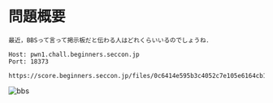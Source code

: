 <!-- TITLE: Bbs -->
<!-- SUBTITLE: A quick summary of Bbs -->

# 問題概要
```
最近，BBSって言って掲示板だと伝わる人はどれくらいいるのでしょうね．

Host: pwn1.chall.beginners.seccon.jp
Port: 18373

https://score.beginners.seccon.jp/files/0c6414e595b3c4052c7e105e6164cb1f/bbs_3e897818670a0db55eaed8109b6a73f0e03d54e7
```

![bbs](/uploads/bin/bbs)

# 
